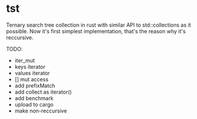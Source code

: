 # tst
Ternary search tree collection in rust with similar API to std::collections as it possible.
Now it's first simplest implementation, that's the reason why it's reccursive.

TODO:
- iter_mut
- keys iterator
- values iterator
- [] mut access
- add prefixMatch
- add collect as iterator()
- add benchmark
- upload to cargo
- make non-reccursive
